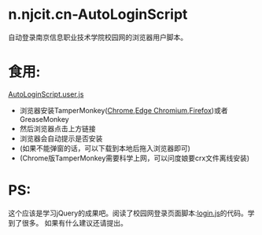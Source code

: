 # n.njcit.cn-AutoLoginScript
自动登录南京信息职业技术学院校园网的浏览器用户脚本。

# 食用:
[AutoLoginScript.user.js](https://github.com/759401524/n.njcit.cn-AutoLoginScript/raw/beta/AutoLoginScript.user.js)

* 浏览器安装TamperMonkey([Chrome](https://chrome.google.com/webstore/detail/tampermonkey/dhdgffkkebhmkfjojejmpbldmpobfkfo),[Edge Chromium](https://microsoftedge.microsoft.com/addons/detail/tampermonkey/iikmkjmpaadaobahmlepeloendndfphd),[Firefox](https://addons.mozilla.org/en-US/firefox/addon/tampermonkey/))或者GreaseMonkey
* 然后浏览器点击上方链接
* 浏览器会自动提示是否安装
* (如果不能弹窗的话，可以下载到本地后拖入浏览器即可)
* (Chrome版TamperMonkey需要科学上网，可以问度娘要crx文件离线安装)

# PS:
这个应该是学习jQuery的成果吧。阅读了校园网登录页面脚本:[login.js](http://n.njcit.cn/Modules/Home/Public/Js/login.js)的代码。学到了很多。
如果有什么建议还请提出。
